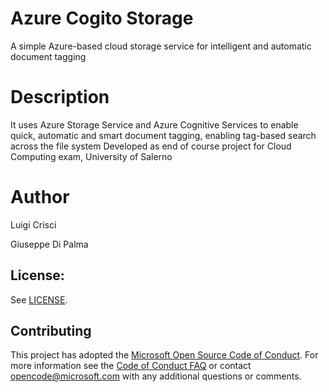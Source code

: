 # Azure Cogito Storage

A simple Azure-based cloud storage service for intelligent and automatic document tagging

# Description
It uses Azure Storage Service and Azure Cognitive Services to enable quick, automatic and smart document tagging, enabling tag-based search across the file system
Developed as end of course project for Cloud Computing exam, University of Salerno

# Author

Luigi Crisci

Giuseppe Di Palma

## License:

See [LICENSE](LICENSE).

## Contributing

This project has adopted the [Microsoft Open Source Code of Conduct](https://opensource.microsoft.com/codeofconduct/). For more information see the [Code of Conduct FAQ](https://opensource.microsoft.com/codeofconduct/faq/) or contact [opencode@microsoft.com](mailto:opencode@microsoft.com) with any additional questions or comments.
